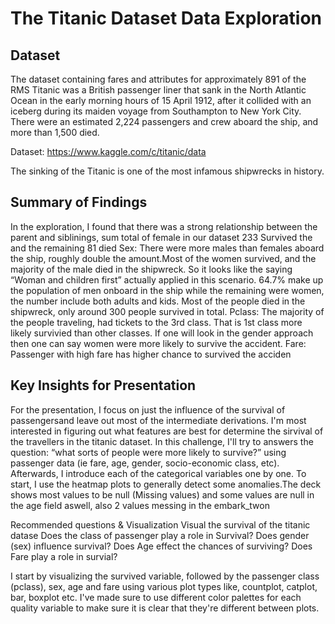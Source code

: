 # The Titanic Dataset Data Exploration

## Dataset

The dataset containing fares and attributes for approximately 891 of the RMS Titanic was a British passenger liner that sank in the North Atlantic Ocean in the early morning hours of 15 April 1912, after it collided with an iceberg during its maiden voyage from Southampton to New York City. There were an estimated 2,224 passengers and crew aboard the ship, and more than 1,500 died.

Dataset: https://www.kaggle.com/c/titanic/data

The sinking of the Titanic is one of the most infamous shipwrecks in history.


## Summary of Findings

In the exploration, I found that there was a strong relationship between the
parent and siblinings, sum total of female in our dataset 233 Survived the and the remaining 81 died Sex: 
There were more males than females aboard the ship, roughly double the amount.Most of the women survived, and the majority of the male died in the shipwreck. So it looks like the saying “Woman and children first” actually applied in this scenario.
64.7% make up the population of men onboard in the ship while the remaining were women, the number include both adults and kids. 
Most of the people died in the shipwreck, only around 300 people survived in total.
Pclass: The majority of the people traveling, had tickets to the 3rd class. That is 1st class more likely survivied than other classes.
If one will look in the gender approach then one can say women were more likely to survive the accident.
Fare: Passenger with high fare has higher chance to survived the acciden

## Key Insights for Presentation

For the presentation, I focus on just the influence of the survival of passengersand leave out most of the intermediate derivations.
I'm most interested in figuring out what features are best for determine the sirvival of the travellers in the titanic dataset.
In this challenge, I'll try to answers the question: “what sorts of people were more likely to survive?” 
using passenger data (ie fare, age, gender, socio-economic class, etc). Afterwards, I introduce each of the categorical variables one by one. To start,
I use the heatmap plots to generally detect some anomalies.The deck shows most values to be null (Missing values)
and some values are null in the age field aswell, also 2 values messing in the embark_twon

Recommended questions & Visualization
Visual the survival of the titanic datase
Does the class of passenger play a role in Survival?
Does gender (sex) influence survival?
Does Age effect the chances of surviving?
Does Fare play a role in survial?

I start by visualizing the survived variable, followed by the passenger class (pclass), sex, age and fare 
using various plot types like, countplot, catplot, bar, boxplot etc. 
I've made sure to use different color palettes for each quality variable to make sure it
is clear that they're different between plots.
